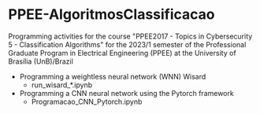 # PPEE-AlgoritmosClassificacao
Programming activities for the course "PPEE2017 - Topics in Cybersecurity 5 - Classification Algorithms" for the 2023/1 semester of the Professional Graduate Program in Electrical Engineering (PPEE) at the University of Brasília (UnB)/Brazil
- Programming a weightless neural network (WNN) Wisard
  - run_wisard_*.ipynb
- Programming a CNN neural network using the Pytorch framework
  - Programacao_CNN_Pytorch.ipynb
